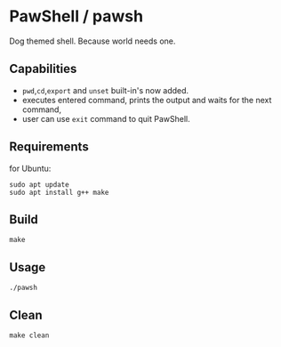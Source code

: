 # PawShell / pawsh

Dog themed shell. Because world needs one.

## Capabilities
* `pwd`,`cd`,`export` and `unset` built-in's now added.
* executes entered command, prints the output and waits for the next command,
* user can use `exit` command to quit PawShell.

## Requirements
for Ubuntu:
```shell
sudo apt update
sudo apt install g++ make
```

## Build

```shell
make
```

## Usage

```shell
./pawsh
```

## Clean

```shell
make clean
```

